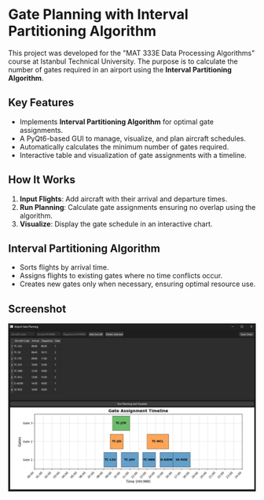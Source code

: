 # Gate Planning with Interval Partitioning Algorithm

This project was developed for the "MAT 333E Data Processing Algorithms" course at Istanbul Technical University. The purpose is to calculate the number of gates required in an airport using the **Interval Partitioning Algorithm**.

## Key Features
- Implements **Interval Partitioning Algorithm** for optimal gate assignments.
- A PyQt6-based GUI to manage, visualize, and plan aircraft schedules.
- Automatically calculates the minimum number of gates required.
- Interactive table and visualization of gate assignments with a timeline.

## How It Works
1. **Input Flights**: Add aircraft with their arrival and departure times.
2. **Run Planning**: Calculate gate assignments ensuring no overlap using the algorithm.
3. **Visualize**: Display the gate schedule in an interactive chart.

## Interval Partitioning Algorithm
- Sorts flights by arrival time.
- Assigns flights to existing gates where no time conflicts occur.
- Creates new gates only when necessary, ensuring optimal resource use.

## Screenshot
![screenshot](images/screenshot.png)